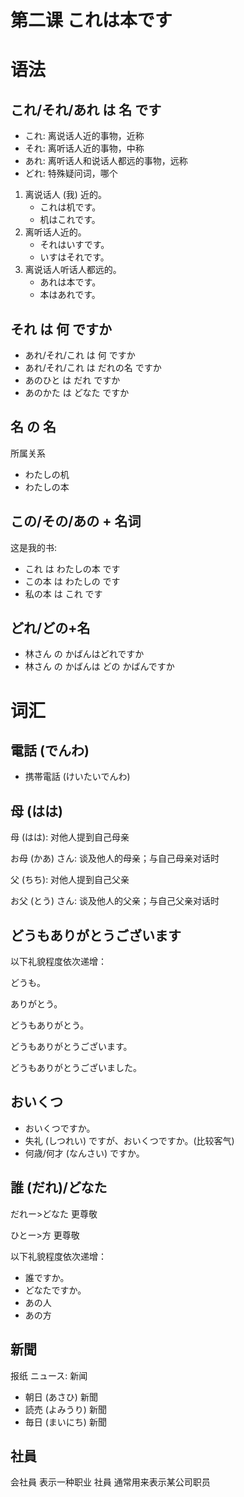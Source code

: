 # 第二课 これは本です

# 语法

## これ/それ/あれ は 名 です

* これ: 离说话人近的事物，近称
* それ: 离听话人近的事物，中称
* あれ: 离听话人和说话人都远的事物，远称
* どれ: 特殊疑问词，哪个

1. 离说话人 (我) 近的。
   * これは机です。
   * 机はこれです。
2. 离听话人近的。
   * それはいすです。
   * いすはそれです。
3. 离说话人听话人都远的。
   * あれは本です。
   * 本はあれです。

## それ は 何 ですか

- あれ/それ/これ は 何 ですか
- あれ/それ/これ は だれの名 ですか
- あのひと は だれ ですか
- あのかた は どなた ですか

## 名 の 名

所属关系

* わたしの机
* わたしの本

## この/その/あの + 名词

这是我的书:

- これ は わたしの本 です
- この本 は わたしの です
- 私の本 は これ です

## どれ/どの+名

- 林さん の かばんはどれですか
- 林さん の かばんは どの かばんですか

# 词汇

## 電話 (でんわ)

* 携帯電話 (けいたいでんわ)
## 母 (はは)

母 (はは): 对他人提到自己母亲

お母 (かあ) さん: 谈及他人的母亲；与自己母亲对话时

父 (ちち): 对他人提到自己父亲

お父 (とう) さん: 谈及他人的父亲；与自己父亲对话时

## どうもありがとうございます

以下礼貌程度依次递增：

どうも。

ありがとう。

どうもありがとう。

どうもありがとうございます。

どうもありがとうございました。
## おいくつ

* おいくつですか。
* 失礼 (しつれい) ですが、おいくつですか。(比较客气)
* 何歳/何才 (なんさい) ですか。
## 誰 (だれ)/どなた

だれー>どなた 更尊敬

ひとー>方 更尊敬


以下礼貌程度依次递增：

* 誰ですか。
* どなたですか。
* あの人
* あの方

## 新聞
报纸
ニュース: 新闻

* 朝日 (あさひ) 新聞
* 読売 (よみうり) 新聞
* 毎日 (まいにち) 新聞

## 社員
会社員 表示一种职业
社員 通常用来表示某公司职员
